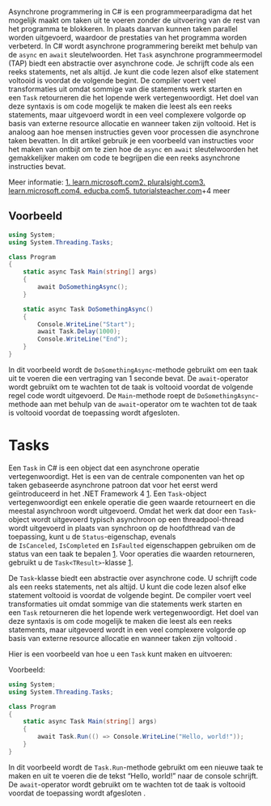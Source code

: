 Asynchrone programmering in C# is een programmeerparadigma dat het mogelijk maakt om taken uit te voeren zonder de uitvoering van de rest van het programma te blokkeren. In plaats daarvan kunnen taken parallel worden uitgevoerd, waardoor de prestaties van het programma worden verbeterd. In C# wordt asynchrone programmering bereikt met behulp van de `async` en `await` sleutelwoorden. Het `Task` asynchrone programmeermodel (TAP) biedt een abstractie over asynchrone code. Je schrijft code als een reeks statements, net als altijd. Je kunt die code lezen alsof elke statement voltooid is voordat de volgende begint. De compiler voert veel transformaties uit omdat sommige van die statements werk starten en een `Task` retourneren die het lopende werk vertegenwoordigt. Het doel van deze syntaxis is om code mogelijk te maken die leest als een reeks statements, maar uitgevoerd wordt in een veel complexere volgorde op basis van externe resource allocatie en wanneer taken zijn voltooid. Het is analoog aan hoe mensen instructies geven voor processen die asynchrone taken bevatten. In dit artikel gebruik je een voorbeeld van instructies voor het maken van ontbijt om te zien hoe de `async` en `await` sleutelwoorden het gemakkelijker maken om code te begrijpen die een reeks asynchrone instructies bevat.

Meer informatie:
[1. learn.microsoft.com](https://learn.microsoft.com/en-us/dotnet/csharp/asynchronous-programming/ "Asynchronous programming in C# - C# | Microsoft Learn")[2. pluralsight.com](https://www.pluralsight.com/courses/c-sharp-10-asynchronous-programming "Asynchronous Programming in C# 10 | Pluralsight")[3. learn.microsoft.com](https://learn.microsoft.com/en-us/dotnet/csharp/asynchronous-programming/async-scenarios "Asynchronous programming scenarios - C# | Microsoft Learn")[4. educba.com](https://www.educba.com/c-sharp-asynchronous/ "C# Asynchronous | Working of Asynchronous Method in C# | Examples - EDUCBA")[5. tutorialsteacher.com](https://www.tutorialsteacher.com/articles/asynchronous-programming-with-async-await-task-csharp "Asynchronous programming with async, await, Task in C#")+4 meer
## Voorbeeld
```csharp
using System;
using System.Threading.Tasks;

class Program
{
    static async Task Main(string[] args)
    {
        await DoSomethingAsync();
    }

    static async Task DoSomethingAsync()
    {
        Console.WriteLine("Start");
        await Task.Delay(1000);
        Console.WriteLine("End");
    }
}
```

In dit voorbeeld wordt de `DoSomethingAsync`-methode gebruikt om een taak uit te voeren die een vertraging van 1 seconde bevat. De `await`-operator wordt gebruikt om te wachten tot de taak is voltooid voordat de volgende regel code wordt uitgevoerd. De `Main`-methode roept de `DoSomethingAsync`-methode aan met behulp van de `await`-operator om te wachten tot de taak is voltooid voordat de toepassing wordt afgesloten.
# Tasks
Een `Task` in C# is een object dat een asynchrone operatie vertegenwoordigt. Het is een van de centrale componenten van het op taken gebaseerde asynchrone patroon dat voor het eerst werd geïntroduceerd in het .NET Framework 4 [1](https://learn.microsoft.com/en-us/dotnet/api/system.threading.tasks.task?view=net-8.0). Een `Task`-object vertegenwoordigt een enkele operatie die geen waarde retourneert en die meestal asynchroon wordt uitgevoerd. Omdat het werk dat door een `Task`-object wordt uitgevoerd typisch asynchroon op een threadpool-thread wordt uitgevoerd in plaats van synchroon op de hoofdthread van de toepassing, kunt u de `Status`-eigenschap, evenals de `IsCanceled`, `IsCompleted` en `IsFaulted` eigenschappen gebruiken om de status van een taak te bepalen [1](https://learn.microsoft.com/en-us/dotnet/api/system.threading.tasks.task?view=net-8.0). Voor operaties die waarden retourneren, gebruikt u de `Task<TResult>`-klasse [1](https://learn.microsoft.com/en-us/dotnet/api/system.threading.tasks.task?view=net-8.0).

De `Task`-klasse biedt een abstractie over asynchrone code. U schrijft code als een reeks statements, net als altijd. U kunt die code lezen alsof elke statement voltooid is voordat de volgende begint. De compiler voert veel transformaties uit omdat sommige van die statements werk starten en een `Task` retourneren die het lopende werk vertegenwoordigt. Het doel van deze syntaxis is om code mogelijk te maken die leest als een reeks statements, maar uitgevoerd wordt in een veel complexere volgorde op basis van externe resource allocatie en wanneer taken zijn voltooid .

Hier is een voorbeeld van hoe u een `Task` kunt maken en uitvoeren:

Voorbeeld:
```csharp
using System;
using System.Threading.Tasks;

class Program
{
    static async Task Main(string[] args)
    {
        await Task.Run(() => Console.WriteLine("Hello, world!"));
    }
}
```

In dit voorbeeld wordt de `Task.Run`-methode gebruikt om een nieuwe taak te maken en uit te voeren die de tekst “Hello, world!” naar de console schrijft. De `await`-operator wordt gebruikt om te wachten tot de taak is voltooid voordat de toepassing wordt afgesloten .